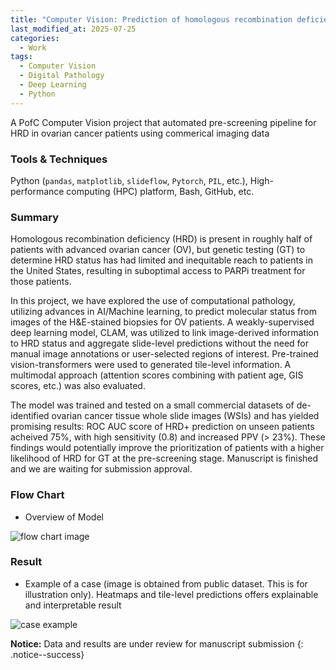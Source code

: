 ```yaml
---
title: "Computer Vision: Prediction of homologous recombination deficiency (HRD) from whole slide images (WSIs) of H&E-stained ovarian cancer biopsies via deep learning and transformers"
last_modified_at: 2025-07-25
categories:
  - Work
tags:
  - Computer Vision
  - Digital Pathology
  - Deep Learning
  - Python
---
```


A PofC Computer Vision project that automated pre-screening pipeline for HRD in ovarian cancer patients using commerical imaging data

### Tools & Techniques
Python (`pandas`, `matplotlib`, `slideflow`, `Pytorch`, `PIL`, etc.), High-performance computing (HPC) platform, Bash, GitHub, etc.

### Summary

Homologous recombination deficiency (HRD) is present in roughly half of patients with advanced ovarian cancer (OV), but genetic testing (GT) to determine HRD status has had limited and inequitable reach to patients in the United States, resulting in suboptimal access to PARPi treatment for those patients. 

In this project, we have explored the use of computational pathology, utilizing advances in AI/Machine learning, to predict molecular status from images of the H&E-stained biopsies for OV patients. A weakly-supervised deep learning model, CLAM, was utilized to link image-derived information to HRD status and aggregate slide-level predictions without the need for manual image annotations or user-selected regions of interest. Pre-trained vision-transformers were used to generated tile-level information. A multimodal approach (attention scores combining with patient age, GIS scores, etc.) was also evaluated. 

The model was trained and tested on a small commercial datasets of de-identified ovarian cancer tissue whole slide images (WSIs) and has yielded promising results: ROC AUC score of HRD+ prediction on unseen patients acheived 75%, with high sensitivity (0.8) and increased PPV (> 23%). These findings would potentially improve the prioritization of patients with a higher likelihood of HRD for GT at the pre-screening stage. Manuscript is finished and we are waiting for submission approval. 

### Flow Chart

* Overview of Model

![flow chart image](../../assets/images/flow_chart.png)

### Result

* Example of a case (image is obtained from public dataset. This is for illustration only). Heatmaps and tile-level predictions offers explainable and interpretable result

![case example](../../assets/images/022_attn.png)

**Notice:** Data and results are under review for manuscript submission
{: .notice--success}



